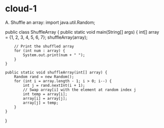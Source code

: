 # cloud-1
A. Shuffle an array:
import java.util.Random;

public class ShuffleArray {
    public static void main(String[] args) {
        int[] array = {1, 2, 3, 4, 5, 6, 7};
        shuffleArray(array);

        // Print the shuffled array
        for (int num : array) {
            System.out.print(num + " ");
        }
    }

    public static void shuffleArray(int[] array) {
        Random rand = new Random();
        for (int i = array.length - 1; i > 0; i--) {
            int j = rand.nextInt(i + 1);
            // Swap array[i] with the element at random index j
            int temp = array[i];
            array[i] = array[j];
            array[j] = temp;
        }
    }
}
